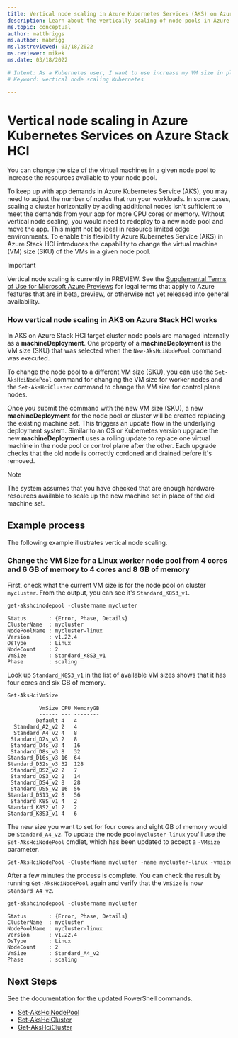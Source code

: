 ```yaml
---
title: Vertical node scaling in Azure Kubernetes Services (AKS) on Azure Stack HCI
description: Learn about the vertically scaling of node pools in Azure Kubernetes Service (AKS) on Azure Stack HCI
ms.topic: conceptual
author: mattbriggs
ms.author: mabrigg 
ms.lastreviewed: 03/18/2022
ms.reviewer: mikek
ms.date: 03/18/2022

# Intent: As a Kubernetes user, I want to use increase my VM size in place to grow my nodes to keep up with application demand.
# Keyword: vertical node scaling Kubernetes

---
```





# Vertical node scaling in Azure Kubernetes Services on Azure Stack HCI

You can change the size of the virtual machines in a given node pool to increase the resources available to your node pool.

To keep up with app demands in Azure Kubernetes Service (AKS), you may need to adjust the number of nodes that run your workloads. In some cases, scaling a cluster horizontally by adding additional nodes isn't sufficient to meet the demands from your app for more CPU cores or memory. Without vertical node scaling, you would need to redeploy to a new node pool and move the app. This might not be ideal in resource limited edge environments. To enable this flexibility Azure Kubernetes Service (AKS) in Azure Stack HCI introduces the capability to change the virtual machine (VM) size (SKU) of the VMs in a given node pool.

> [!IMPORTANT]
> Vertical node scaling is currently in PREVIEW.
> See the [Supplemental Terms of Use for Microsoft Azure Previews](https://azure.microsoft.com/support/legal/preview-supplemental-terms/) for legal terms that apply to Azure features that are in beta, preview, or otherwise not yet released into general availability.
### How vertical node scaling in AKS on Azure Stack HCI works

In AKS on Azure Stack HCI target cluster node pools are managed internally as a **machineDeployment**. One property of a **machineDeployment** is the VM size (SKU) that was selected when the `New-AksHciNodePool` command was executed.

To change the node pool to a different VM size (SKU), you can use the `Set-AksHciNodePool` command for changing the VM size for worker nodes and the `Set-AksHciCluster` command to change the VM size for control plane nodes.

Once you submit the command with the new VM size (SKU), a new **machineDeployment** for the node pool or cluster will be created replacing the existing machine set. This triggers an update flow in the underlying deployment system. Similar to an OS or Kubernetes version upgrade the new **machineDeployment** uses a rolling update to replace one virtual machine in the node pool or control plane after the other. Each upgrade checks that the old node is correctly cordoned and drained before it's removed.

> [!NOTE]
> The system assumes that you have checked that are enough hardware resources available to scale up the new machine set in place of the old machine set.

## Example process

The following example illustrates vertical node scaling.
### Change the VM Size for a Linux worker node pool from 4 cores and 6 GB of memory to 4 cores and 8 GB of memory

First, check what the current VM size is for the node pool on cluster `mycluster`. From the output, you can see it's `Standard_K8S3_v1`.

``` powershell
get-akshcinodepool -clustername mycluster
```

```output
Status       : {Error, Phase, Details}
ClusterName  : mycluster
NodePoolName : mycluster-linux
Version      : v1.22.4
OsType       : Linux
NodeCount    : 2
VmSize       : Standard_K8S3_v1
Phase        : scaling
```

Look up `Standard_K8S3_v1` in the list of available VM sizes shows that it has four cores and six GB of memory. 

``` powershell
Get-AksHciVmSize
```

```output
          VmSize CPU MemoryGB
          ------ --- --------
         Default 4   4
  Standard_A2_v2 2   4
  Standard_A4_v2 4   8
 Standard_D2s_v3 2   8
 Standard_D4s_v3 4   16
 Standard_D8s_v3 8   32
Standard_D16s_v3 16  64
Standard_D32s_v3 32  128
 Standard_DS2_v2 2   7
 Standard_DS3_v2 2   14
 Standard_DS4_v2 8   28
 Standard_DS5_v2 16  56
Standard_DS13_v2 8   56
 Standard_K8S_v1 4   2
Standard_K8S2_v1 2   2
Standard_K8S3_v1 4   6
```

The new size you want to set for four cores and eight GB of memory would be `Standard_A4_v2`.
To update the node pool `mycluster-linux` you'll use the `Set-AksHciNodePool` cmdlet, which has been updated to accept a `-VMsize` parameter.

``` powershell
Set-AksHciNodePool -ClusterName mycluster -name mycluster-linux -vmsize Standard_A4_v2
```

After a few minutes the process is complete. You can check the result by running `Get-AksHciNodePool` again and verify that the `VmSize` is now `Standard_A4_v2`.

``` powershell
get-akshcinodepool -clustername mycluster
```

```outpout
Status       : {Error, Phase, Details}
ClusterName  : mycluster
NodePoolName : mycluster-linux
Version      : v1.22.4
OsType       : Linux
NodeCount    : 2
VmSize       : Standard_A4_v2
Phase        : scaling
```

## Next Steps

See the documentation for the updated PowerShell commands.
- [Set-AksHciNodePool](reference/ps/set-akshcinodepool.md)
- [Set-AksHciCluster](reference/ps/set-akshcicluster.md)
- [Get-AksHciCluster](reference/ps/get-akshcicluster.md)